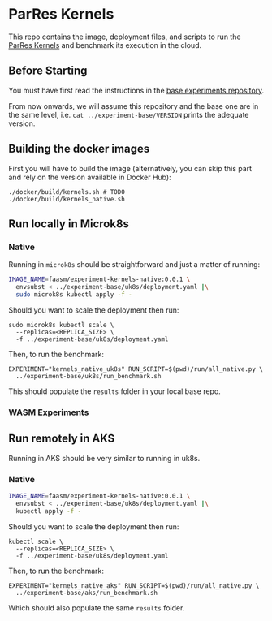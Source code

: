 # ParRes Kernels

This repo contains the image, deployment files, and scripts to run the
[ParRes Kernels](https://github.com/ParRes/Kernels) and benchmark its execution
in the cloud.

## Before Starting

You must have first read the instructions in the [base experiments repository](
  https://github.com/faasm/experiment-base).

From now onwards, we will assume this repository and the base one are in the
same level, i.e. `cat ../experiment-base/VERSION` prints the adequate version.

## Building the docker images

First you will have to build the image (alternatively, you can skip this part and
rely on the version available in Docker Hub):
```
./docker/build/kernels.sh # TODO
./docker/build/kernels_native.sh
```

## Run locally in Microk8s

### Native

Running in `microk8s` should be straightforward and just a matter of running:
```bash
IMAGE_NAME=faasm/experiment-kernels-native:0.0.1 \
  envsubst < ../experiment-base/uk8s/deployment.yaml |\
  sudo microk8s kubectl apply -f -
```

Should you want to scale the deployment then run:
```
sudo microk8s kubectl scale \
  --replicas=<REPLICA_SIZE> \
  -f ../experiment-base/uk8s/deployment.yaml
```

Then, to run the benchmark:
```
EXPERIMENT="kernels_native_uk8s" RUN_SCRIPT=$(pwd)/run/all_native.py \
  ../experiment-base/uk8s/run_benchmark.sh
```
This should populate the `results` folder in your local base repo.

### WASM Experiments

## Run remotely in AKS

Running in AKS should be very similar to running in uk8s.

### Native

```bash
IMAGE_NAME=faasm/experiment-kernels-native:0.0.1 \
  envsubst < ../experiment-base/uk8s/deployment.yaml |\
  kubectl apply -f -
```

Should you want to scale the deployment then run:
```
kubectl scale \
  --replicas=<REPLICA_SIZE> \
  -f ../experiment-base/uk8s/deployment.yaml
```

Then, to run the benchmark:
```
EXPERIMENT="kernels_native_aks" RUN_SCRIPT=$(pwd)/run/all_native.py \
  ../experiment-base/aks/run_benchmark.sh
```
Which should also populate the same `results` folder.
